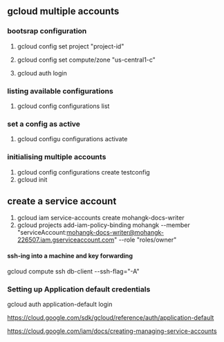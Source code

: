 ## gcloud multiple accounts

### bootsrap configuration

1. gcloud config set project "project-id"

2. gcloud config set compute/zone "us-central1-c"

3. gcloud auth login

### listing available configurations

1. gcloud config configurations list

### set a config as active

1. gcloud configu configurations activate <project-name>

### initialising multiple accounts

1. gcloud config configurations create testconfig
2. gcloud init

## create a service account

1. gcloud iam service-accounts create mohangk-docs-writer
2. gcloud projects add-iam-policy-binding mohangk --member "serviceAccount:mohangk-docs-writer@mohangk-226507.iam.gserviceaccount.com" --role "roles/owner"

#### ssh-ing into a machine and key forwarding

gcloud compute ssh db-client --ssh-flag="-A"

### Setting up Application default credentials

gcloud auth application-default login

https://cloud.google.com/sdk/gcloud/reference/auth/application-default



https://cloud.google.com/iam/docs/creating-managing-service-accounts